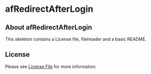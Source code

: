 # afRedirectAfterLogin
## About afRedirectAfterLogin
This skeleton contains a License file, fileheader and a basic README.

## License

Please see [License File](LICENSE) for more information.